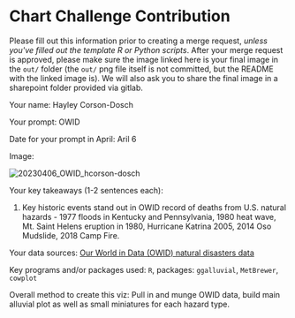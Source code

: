 # Chart Challenge Contribution

Please fill out this information prior to creating a merge request, *unless you've filled out the template R or Python scripts*. After your merge request is approved, please make sure the image linked here is your final image in the `out/` folder (the `out/` png file itself is not committed, but the README with the linked image is). We will also ask you to share the final image in a sharepoint folder provided via gitlab.

Your name: Hayley Corson-Dosch

Your prompt: OWID

Date for your prompt in April: Aril 6

Image: 

![20230406_OWID_hcorson-dosch](/uploads/3a1839414a1d0f9f88d47e45f348bbd9/20230406_OWID_hcorson-dosch.png)

Your key takeaways (1-2 sentences each):

1. Key historic events stand out in OWID record of deaths from U.S. natural hazards - 1977 floods in Kentucky and Pennsylvania, 1980 heat wave, Mt. Saint Helens eruption in 1980, Hurricane Katrina 2005, 2014 Oso Mudslide, 2018 Camp Fire. 

Your data sources: [Our World in Data (OWID) natural disasters data](https://ourworldindata.org/natural-disasters)

Key programs and/or packages used: `R`, packages: `ggalluvial`, `MetBrewer`, `cowplot`

Overall method to create this viz: Pull in and munge OWID data, build main alluvial plot as well as small miniatures for each hazard type. 

